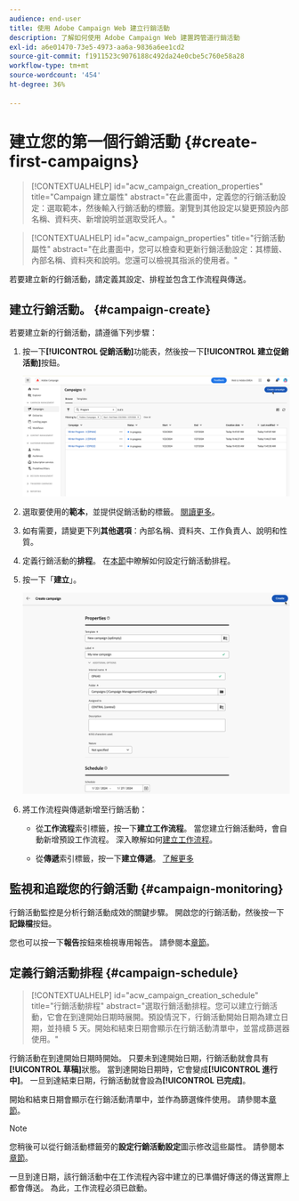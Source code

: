 ```yaml
---
audience: end-user
title: 使用 Adobe Campaign Web 建立行銷活動
description: 了解如何使用 Adobe Campaign Web 建置跨管道行銷活動
exl-id: a6e01470-73e5-4973-aa6a-9836a6ee1cd2
source-git-commit: f1911523c9076188c492da24e0cbe5c760e58a28
workflow-type: tm+mt
source-wordcount: '454'
ht-degree: 36%

---
```


# 建立您的第一個行銷活動 {#create-first-campaigns}

>[!CONTEXTUALHELP]
>id="acw_campaign_creation_properties"
>title="Campaign 建立屬性"
>abstract="在此畫面中，定義您的行銷活動設定：選取範本，然後輸入行銷活動的標籤。瀏覽到其他設定以變更預設內部名稱、資料夾、新增說明並選取受託人。"

>[!CONTEXTUALHELP]
>id="acw_campaign_properties"
>title="行銷活動屬性"
>abstract="在此畫面中，您可以檢查和更新行銷活動設定：其標籤、內部名稱、資料夾和說明。您還可以檢視其指派的使用者。"

若要建立新的行銷活動，請定義其設定、排程並包含工作流程與傳送。

## 建立行銷活動。 {#campaign-create}

若要建立新的行銷活動，請遵循下列步驟：

1. 按一下&#x200B;**[!UICONTROL 促銷活動]**&#x200B;功能表，然後按一下&#x200B;**[!UICONTROL 建立促銷活動]**&#x200B;按鈕。

   ![在行銷活動功能表中顯示[建立行銷活動]按鈕的熒幕擷圖](assets/create-campaign-button.png)

1. 選取要使用的&#x200B;**範本**，並提供促銷活動的標籤。 [閱讀更多](manage-campaigns.md#manage-campaign-templates)。
1. 如有需要，請變更下列&#x200B;**其他選項**：內部名稱、資料夾、工作負責人、說明和性質。
1. 定義行銷活動的&#x200B;**排程**。 在[本節](#campaign-schedule)中瞭解如何設定行銷活動排程。
1. 按一下「**建立**」。

   ![顯示行銷活動屬性的熒幕擷圖，包括內部名稱、資料夾、受指派人、說明和性質的欄位。](assets/create-a-campaign-properties.png)

1. 將工作流程與傳遞新增至行銷活動：

   * 從&#x200B;**工作流程**&#x200B;索引標籤，按一下&#x200B;**建立工作流程**。 當您建立行銷活動時，會自動新增預設工作流程。 深入瞭解如何[建立工作流程](../workflows/create-workflow.md)。

   * 從&#x200B;**傳遞**&#x200B;索引標籤，按一下&#x200B;**建立傳遞**。 [了解更多](../msg/gs-messages.md)

## 監視和追蹤您的行銷活動 {#campaign-monitoring}

行銷活動監控是分析行銷活動成效的關鍵步驟。 開啟您的行銷活動，然後按一下&#x200B;**記錄檔**&#x200B;按鈕。

您也可以按一下&#x200B;**報告**&#x200B;按鈕來檢視專用報告。 請參閱本[章節](../reporting/campaign-reports.md)。

## 定義行銷活動排程 {#campaign-schedule}

>[!CONTEXTUALHELP]
>id="acw_campaign_creation_schedule"
>title="行銷活動排程"
>abstract="選取行銷活動排程。您可以建立行銷活動，它會在到達開始日期時展開。預設情況下，行銷活動開始日期為建立日期，並持續 5 天。開始和結束日期會顯示在行銷活動清單中，並當成篩選器使用。"

行銷活動在到達開始日期時開始。 只要未到達開始日期，行銷活動就會具有&#x200B;**[!UICONTROL 草稿]**&#x200B;狀態。 當到達開始日期時，它會變成&#x200B;**[!UICONTROL 進行中]**。 一旦到達結束日期，行銷活動就會設為&#x200B;**[!UICONTROL 已完成]**。

開始和結束日期會顯示在行銷活動清單中，並作為篩選條件使用。 請參閱本[章節](manage-campaigns.md#access-campaigns)。

>[!NOTE]
>
>您稍後可以從行銷活動標籤旁的&#x200B;**設定行銷活動設定**&#x200B;圖示修改這些屬性。 請參閱本[章節](gs-campaigns.md#campaign-dashboard)。

一旦到達日期，該行銷活動中在工作流程內容中建立的已準備好傳送的傳送實際上都會傳送。 為此，工作流程必須已啟動。

<!--
    +++WORKF
++screen
## Create a cross-channel campaign {#cross-channel-campaign}

In a cross-channel campaign, a single marketing communication uses different channels. Data is passed between the channels. The customer receives communication through multiple channels based on, for example, their interaction with the previous communication.
-->
<!--
existing campaign: settings button -> properties like when creation
schedule in header

About plans, programs and campaigns
Adobe Campaign allows you to plan marketing campaigns in which you can create and manage different types of activities: emails, SMS messages, push notifications, workflows, landing pages. These campaigns and their contents can be gathered into programs.

The programs and campaigns allow you to regroup and view the different marketing activities that are linked to them.

A program may contain other programs as well as campaigns, workflows, and landing pages. It appears in the timeline and helps you organize your marketing activities: you can separate them by country, by brand, by unit, and similar criteria.

A campaign enables you to gather all the marketing activities of your choice under a single entity. A campaign may contain emails, SMS, push notifications, direct mails, workflows, and landing pages.

To better organize your marketing plans, Adobe recommends the following hierarchy: Program > Sub-programs > Campaigns > Workflows > Deliveries.

Reports on programs and campaigns allow you to analyze their impact. For example, you can build reports at the campaign level to aggregate data on all deliveries contained in that campaign.

Related topics:

* Timeline
* About dynamic reports
* Creating a campaign

In programs and sub-programs, you can add campaigns. Campaigns can contain marketing activities such as emails, SMS, push notifications, workflows, and landing pages.

From the Adobe Campaign home page, select the Programs & Campaigns card, and access a program or sub-program.

Click on the Create button, and select Campaign.

In the Creation mode screen, select a campaign type.

The campaign types available are based on templates defined in Resources > Templates > Campaign templates. For more on this, refer to the Managing templates section.

In the Properties screen, enter the name and ID of the campaign.

Select a start and end date for your campaign. These dates only apply to the campaign itself.

Click on Create to confirm the creation of the campaign.

The campaign is created and displayed. Use the Create button to add marketing activities to your campaign.

>[!NOTE]
>
>Depending on your license agreement, you may access only some of these activities.

You can also create a campaign from the marketing activity list. You can choose to link the marketing activity to a parent program or sub-program via the properties window of the campaign.

Programs and campaigns icons and statuses:

Each program and each campaign in the list has a visual symbol and an icon whose color indicates the execution status. This status depends on the validity period of the program or the campaign.

* Gray: the program/campaign has not yet started - Editing status.
* Blue: the program/campaign is in progress - In progress status.
* Green: the program/campaign has finished - Finished status.

By default, the current date is automatically shown as the validity start date, and the end date is calculated according to the start date (D+186 days). You can change these dates in the program or campaign properties.

Business.Adobe.com resources
-->